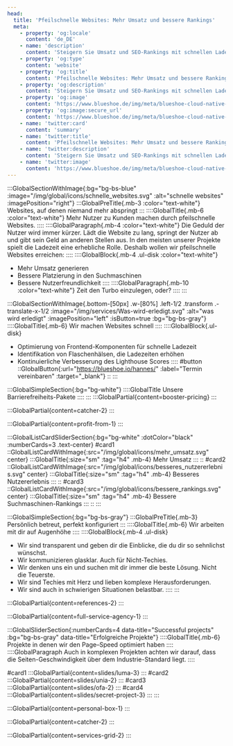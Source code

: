 ```yaml
---
head:
  title: 'Pfeilschnelle Websites: Mehr Umsatz und bessere Rankings'
  meta:
    - property: 'og:locale'
      content: 'de_DE'
    - name: 'description'
      content: 'Steigern Sie Umsatz und SEO-Rankings mit schnellen Ladezeiten. Experten für Website-Optimierung. Profitieren Sie von unserer Erfahrung und maßgeschneiderten Lösungen.'
    - property: 'og:type'
      content: 'website'
    - property: 'og:title'
      content: 'Pfeilschnelle Websites: Mehr Umsatz und bessere Rankings'
    - property: 'og:description'
      content: 'Steigern Sie Umsatz und SEO-Rankings mit schnellen Ladezeiten. Experten für Website-Optimierung. Profitieren Sie von unserer Erfahrung und maßgeschneiderten Lösungen.'
    - property: 'og:image'
      content: 'https://www.blueshoe.de/img/meta/blueshoe-cloud-native-devlopment.png'
    - property: 'og:image:secure_url'
      content: 'https://www.blueshoe.de/img/meta/blueshoe-cloud-native-devlopment.png'
    - name: 'twitter:card'
      content: 'summary'
    - name: 'twitter:title'
      content: 'Pfeilschnelle Websites: Mehr Umsatz und bessere Rankings'
    - name: 'twitter:description'
      content: 'Steigern Sie Umsatz und SEO-Rankings mit schnellen Ladezeiten. Experten für Website-Optimierung. Profitieren Sie von unserer Erfahrung und maßgeschneiderten Lösungen.'
    - name: 'twitter:image'
      content: 'https://www.blueshoe.de/img/meta/blueshoe-cloud-native-devlopment.png'
---
```


:::GlobalSectionWithImage{:bg="bg-bs-blue" :image="/img/global/icons/schnelle_websites.svg" :alt="schnelle websites" :imagePosition="right"}
:::GlobalPreTitle{.mb-3 :color="text-white"}
Websites, auf denen niemand mehr abspringt
:::
::::GlobalTitle{.mb-6 :color="text-white"}
Mehr Nutzer zu Kunden machen durch pfeilschnelle Websites.
::::
::::GlobalParagraph{.mb-4 :color="text-white"}
Die Geduld der Nutzer wird immer kürzer. Lädt die Website zu lang, springt der Nutzer ab und gibt sein Geld an anderen Stellen aus. In den meisten unserer Projekte spielt die Ladezeit eine erhebliche Rolle. Deshalb wollen wir pfeilschnelle Websites erreichen:
::::
::::GlobalBlock{.mb-4 .ul-disk :color="text-white"}
- Mehr Umsatz generieren
- Bessere Platzierung in den Suchmaschinen
- Bessere Nutzerfreundlichkeit
::::
::::GlobalParagraph{.mb-10 :color="text-white"}
Zeit den Turbo einzulegen, oder?
::::
:::


<!--- Wir machen Websites schnell: --->
:::GlobalSectionWithImage{.bottom-[50px] .w-[80%] .left-1/2 .transform .-translate-x-1/2 :image="/img/services/Was-wird-erledigt.svg" :alt="was wird erledigt" :imagePosition="left" :isButton=true :bg="bg-bs-gray"}
::::GlobalTitle{.mb-6}
Wir machen Websites schnell
::::
::::GlobalBlock{.ul-disk}
- Optimierung von Frontend-Komponenten für schnelle Ladezeit
- Identifikation von Flaschenhälsen, die Ladezeiten erhöhen
- Kontinuierliche Verbesserung des Lighthouse Scores
::::
#button
::GlobalButton{:url="https://blueshoe.io/hannes/" :label="Termin vereinbaren" :target="_blank"}
::
:::

<!--- Pricing --->
:::GlobalSimpleSection{:bg="bg-white"}
::::GlobalTitle
Unsere Barrierefreiheits-Pakete
::::
:::
:::GlobalPartial{content=booster-pricing}
:::

<!--- Call an expert --->
:::GlobalPartial{content=catcher-2}
:::

<!--- Profitiere von: --->
:::GlobalPartial{content=profit-from-1}
:::


<!--- Profitiere von: Boxen --->
:::GlobalListCardSliderSection{:bg="bg-white" :dotColor="black" :numberCards=3 .text-center}
#card1
::GlobalListCardWithImage{:src="/img/global/icons/mehr_umsatz.svg" center}
:::GlobalTitle{:size="sm" :tag="h4" .mb-4}
Mehr Umsatz
:::
::
#card2
::GlobalListCardWithImage{:src="/img/global/icons/besseres_nutzererlebnis.svg" center}
:::GlobalTitle{:size="sm" :tag="h4" .mb-4}
Besseres Nutzererlebnis
:::
::
#card3
::GlobalListCardWithImage{:src="/img/global/icons/bessere_rankings.svg" center}
:::GlobalTitle{:size="sm" :tag="h4" .mb-4}
Bessere Suchmaschinen-Rankings
:::
::
:::

<!--- Persönlich betreut, perfekt konfiguriert --->
:::GlobalSimpleSection{:bg="bg-bs-gray"}
:::GlobalPreTitle{.mb-3}
Persönlich betreut, perfekt konfiguriert
:::
::::GlobalTitle{.mb-6}
Wir arbeiten mit dir auf Augenhöhe
::::
::::GlobalBlock{.mb-4 .ul-disk}
- Wir sind transparent und geben dir die Einblicke, die du dir so sehnlichst wünschst.
- Wir kommunizieren glasklar. Auch für Nicht-Techies.
- Wir denken uns ein und suchen mit dir immer die beste Lösung. Nicht die Teuerste.
- Wir sind Techies mit Herz und lieben komplexe Herausforderungen.
- Wir sind auch in schwierigen Situationen belastbar.
::::
:::

<!--- Referenzen --->
:::GlobalPartial{content=references-2}
:::

<!--- Wir betreuen auch komplette Projekte --->
:::GlobalPartial{content=full-service-agency-1}
:::



<!--- Projekte --->
:::GlobalSliderSection{:numberCards=4 data-title="Successful projects" :bg="bg-bs-gray" data-title="Erfolgreiche Projekte"}
::::GlobalTitle{.mb-6}
Projekte in denen wir den Page–Speed optimiert haben
::::
::::GlobalParagraph
Auch in komplexen Projekten achten wir darauf, dass die Seiten-Geschwindigkeit über dem Industrie-Standard liegt.
::::

#card1
  :::GlobalPartial{content=slides/luma-3}
  :::
#card2
  :::GlobalPartial{content=slides/unia-2}
  :::
#card3
  :::GlobalPartial{content=slides/ofa-2}
  :::
#card4
  :::GlobalPartial{content=slides/secret-project-3}
  :::
:::

<!--- persönlicher Kontakt --->
:::GlobalPartial{content=personal-box-1}
:::



<!--- Call an expert --->
:::GlobalPartial{content=catcher-2}
:::


<!--- Service Grid --->
:::GlobalPartial{content=services-grid-2}
:::